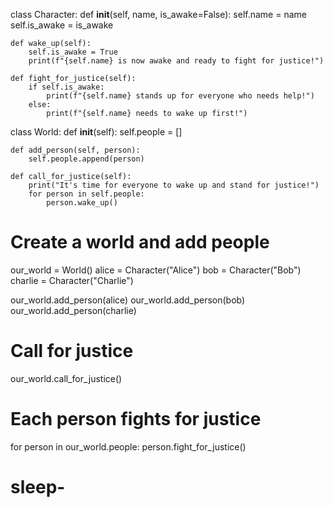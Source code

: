 class Character:
    def __init__(self, name, is_awake=False):
        self.name = name
        self.is_awake = is_awake

    def wake_up(self):
        self.is_awake = True
        print(f"{self.name} is now awake and ready to fight for justice!")

    def fight_for_justice(self):
        if self.is_awake:
            print(f"{self.name} stands up for everyone who needs help!")
        else:
            print(f"{self.name} needs to wake up first!")

class World:
    def __init__(self):
        self.people = []

    def add_person(self, person):
        self.people.append(person)

    def call_for_justice(self):
        print("It's time for everyone to wake up and stand for justice!")
        for person in self.people:
            person.wake_up()

# Create a world and add people
our_world = World()
alice = Character("Alice")
bob = Character("Bob")
charlie = Character("Charlie")

our_world.add_person(alice)
our_world.add_person(bob)
our_world.add_person(charlie)

# Call for justice
our_world.call_for_justice()

# Each person fights for justice
for person in our_world.people:
    person.fight_for_justice()
# sleep-
